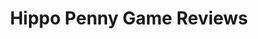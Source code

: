 ---
title: Hippo Penny Game Reviews
layout: scoredetail
permalink: /meta-score/xdefiant
header:
  teaser: /assets/images/xdefiant.jpg
  video:
    id: 5IB4Lur9YjM
    provider: youtube
---